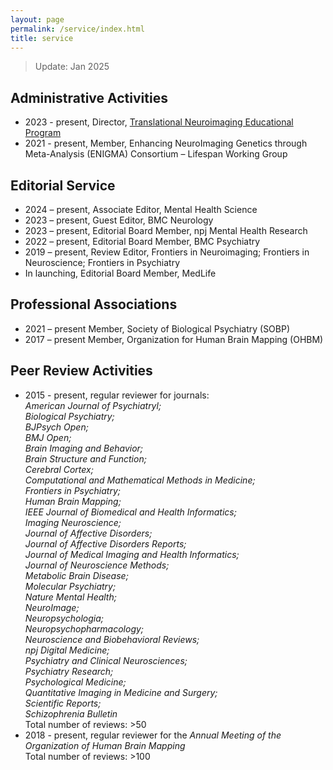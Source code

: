 ```yaml
---
layout: page
permalink: /service/index.html
title: service
---
```

> Update: Jan 2025
## Administrative Activities

- 2023 - present, Director, [Translational Neuroimaging Educational Program](https://www.translational-neuro.org)
- 2021 - present, Member, Enhancing NeuroImaging Genetics through Meta-Analysis (ENIGMA) Consortium – Lifespan Working Group

## Editorial Service
- 2024 – present, Associate Editor, Mental Health Science
- 2023 – present, Guest Editor, BMC Neurology
- 2023 – present, Editorial Board Member, npj Mental Health Research
- 2022 – present, Editorial Board Member, BMC Psychiatry
- 2019 – present, Review Editor, Frontiers in Neuroimaging; Frontiers in Neuroscience; Frontiers in Psychiatry
- In launching, Editorial Board Member, MedLife

## Professional Associations
- 2021 – present Member, Society of Biological Psychiatry (SOBP)
- 2017 – present Member, Organization for Human Brain Mapping (OHBM)

## Peer Review Activities
- 2015 - present, regular reviewer for journals:<br>
  <i>American Journal of Psychiatryl;<br>
  Biological Psychiatry;<br>
  BJPsych Open;<br>
  BMJ Open;<br>
  Brain Imaging and Behavior;<br>
  Brain Structure and Function;<br>
  Cerebral Cortex;<br>
  Computational and Mathematical Methods in Medicine;<br>
  Frontiers in Psychiatry;<br>
  Human Brain Mapping;<br>
  IEEE Journal of Biomedical and Health Informatics;<br>
  Imaging Neuroscience;<br>
  Journal of Affective Disorders;<br>
  Journal of Affective Disorders Reports;<br>
  Journal of Medical Imaging and Health Informatics;<br>
  Journal of Neuroscience Methods;<br>
  Metabolic Brain Disease;<br>
  Molecular Psychiatry;<br>
  Nature Mental Health;<br>
  NeuroImage;<br>
  Neuropsychologia;<br>
  Neuropsychopharmacology;<br>
  Neuroscience and Biobehavioral Reviews;<br>
  npj Digital Medicine;<br>
  Psychiatry and Clinical Neurosciences;<br>
  Psychiatry Research;<br>
  Psychological Medicine;<br>
  Quantitative Imaging in Medicine and Surgery;<br>
  Scientific Reports;<br>
  Schizophrenia Bulletin</i><br>
  Total number of reviews: >50
- 2018 - present, regular reviewer for the <i>Annual Meeting of the Organization of Human Brain Mapping</i><br>
  Total number of reviews: >100

<br>


